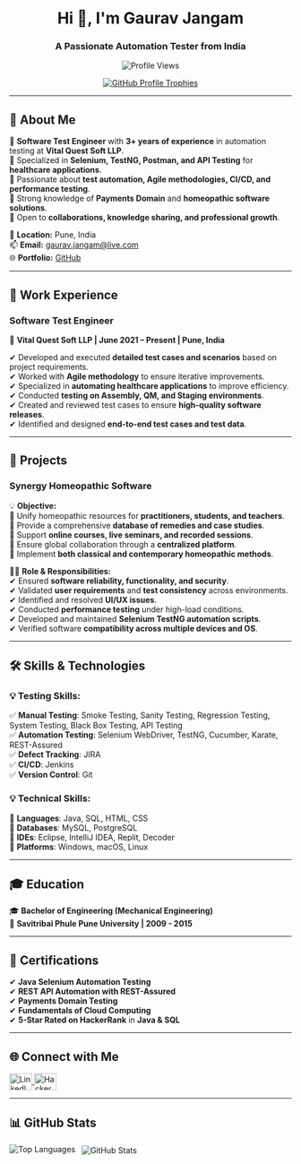 <h1 align="center">Hi 👋, I'm Gaurav Jangam</h1>
<h3 align="center">A Passionate Automation Tester from India</h3>

<p align="center">
  <img src="https://komarev.com/ghpvc/?username=gauravsuniljangam&label=Profile%20views&color=0e75b6&style=flat" alt="Profile Views" />
</p>

<p align="center">
  <a href="https://github.com/ryo-ma/github-profile-trophy">
    <img src="https://github-profile-trophy.vercel.app/?username=gauravsuniljangam" alt="GitHub Profile Trophies" />
  </a>
</p>

---

## 🚀 About Me  

🔹 **Software Test Engineer** with **3+ years of experience** in automation testing at **Vital Quest Soft LLP**.  
🔹 Specialized in **Selenium, TestNG, Postman, and API Testing** for **healthcare applications**.  
🔹 Passionate about **test automation, Agile methodologies, CI/CD, and performance testing**.  
🔹 Strong knowledge of **Payments Domain** and **homeopathic software solutions**.  
🔹 Open to **collaborations, knowledge sharing, and professional growth**.  

📍 **Location:** Pune, India  
📫 **Email:** gaurav.jangam@live.com  
🌐 **Portfolio:** [GitHub](https://github.com/Gaurav-RemoteRepository)  

---

## 💼 Work Experience  

### **Software Test Engineer**  
📌 **Vital Quest Soft LLP | June 2021 – Present | Pune, India**  

✔ Developed and executed **detailed test cases and scenarios** based on project requirements.  
✔ Worked with **Agile methodology** to ensure iterative improvements.  
✔ Specialized in **automating healthcare applications** to improve efficiency.  
✔ Conducted **testing on Assembly, QM, and Staging environments**.  
✔ Created and reviewed test cases to ensure **high-quality software releases**.  
✔ Identified and designed **end-to-end test cases and test data**.  

---

## 📂 Projects  

### **Synergy Homeopathic Software**  

💡 **Objective:**  
🔹 Unify homeopathic resources for **practitioners, students, and teachers**.  
🔹 Provide a comprehensive **database of remedies and case studies**.  
🔹 Support **online courses, live seminars, and recorded sessions**.  
🔹 Ensure global collaboration through a **centralized platform**.  
🔹 Implement **both classical and contemporary homeopathic methods**.  

👨‍💻 **Role & Responsibilities:**  
✔ Ensured **software reliability, functionality, and security**.  
✔ Validated **user requirements** and **test consistency** across environments.  
✔ Identified and resolved **UI/UX issues**.  
✔ Conducted **performance testing** under high-load conditions.  
✔ Developed and maintained **Selenium TestNG automation scripts**.  
✔ Verified software **compatibility across multiple devices and OS**.  

---

## 🛠️ Skills & Technologies  

### **💡 Testing Skills:**  
✅ **Manual Testing**: Smoke Testing, Sanity Testing, Regression Testing, System Testing, Black Box Testing, API Testing  
✅ **Automation Testing**: Selenium WebDriver, TestNG, Cucumber, Karate, REST-Assured  
✅ **Defect Tracking**: JIRA  
✅ **CI/CD**: Jenkins  
✅ **Version Control**: Git  

### **💡 Technical Skills:**  
🔹 **Languages**: Java, SQL, HTML, CSS  
🔹 **Databases**: MySQL, PostgreSQL  
🔹 **IDEs**: Eclipse, IntelliJ IDEA, Replit, Decoder  
🔹 **Platforms**: Windows, macOS, Linux  

---

## 🎓 Education  

🎓 **Bachelor of Engineering (Mechanical Engineering)**  
📍 **Savitribai Phule Pune University | 2009 - 2015**  

---

## 📜 Certifications  

✔ **Java Selenium Automation Testing**  
✔ **REST API Automation with REST-Assured**  
✔ **Payments Domain Testing**  
✔ **Fundamentals of Cloud Computing**  
✔ **5-Star Rated on HackerRank** in **Java & SQL**  

---

## 🌐 Connect with Me  

<p align="left">
  <a href="https://www.linkedin.com/in/gauravjangam/" target="blank">
    <img align="center" src="https://raw.githubusercontent.com/rahuldkjain/github-profile-readme-generator/master/src/images/icons/Social/linked-in-alt.svg" alt="LinkedIn" height="30" width="40" />
  </a>
  <a href="https://www.hackerrank.com/gaurav_jangam003" target="blank">
    <img align="center" src="https://raw.githubusercontent.com/rahuldkjain/github-profile-readme-generator/master/src/images/icons/Social/hackerrank.svg" alt="HackerRank" height="30" width="40" />
  </a>
</p>

---

## 📊 GitHub Stats  

<p>
  <img align="left" src="https://github-readme-stats.vercel.app/api/top-langs?username=gauravsuniljangam&show_icons=true&locale=en&layout=compact" alt="Top Languages" />
</p>

<p>&nbsp;
  <img align="center" src="https://github-readme-stats.vercel.app/api?username=gauravsuniljangam&show_icons=true&locale=en" alt="GitHub Stats" />
</p>


